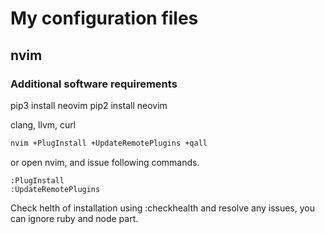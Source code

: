 # My configuration files

## nvim

### Additional software requirements

pip3 install neovim
pip2 install neovim

clang, llvm, curl

```bash
nvim +PlugInstall +UpdateRemotePlugins +qall
```

or open nvim, and issue following commands.

	:PlugInstall
	:UpdateRemotePlugins


Check helth of installation using :checkhealth and resolve any issues, you can ignore ruby and node part.




